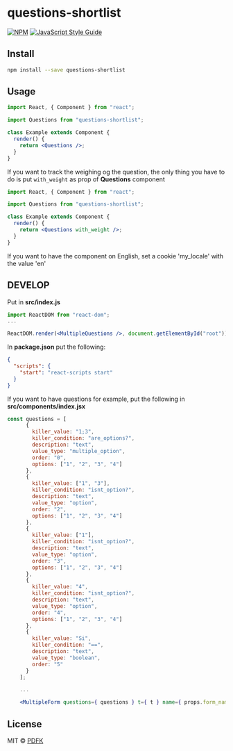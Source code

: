 # questions-shortlist

>

[![NPM](https://img.shields.io/npm/v/questions-shortlist.svg)](https://www.npmjs.com/package/questions-shortlist) [![JavaScript Style Guide](https://img.shields.io/badge/code_style-standard-brightgreen.svg)](https://standardjs.com)

## Install

```bash
npm install --save questions-shortlist
```

## Usage

```jsx
import React, { Component } from "react";

import Questions from "questions-shortlist";

class Example extends Component {
  render() {
    return <Questions />;
  }
}
```

If you want to track the weighing og the question, the only thing you have to do is put `with_weight` as prop of **Questions** component

```jsx
import React, { Component } from "react";

import Questions from "questions-shortlist";

class Example extends Component {
  render() {
    return <Questions with_weight />;
  }
}
```

If you want to have the component on English, set a cookie 'my_locale' with the value 'en'

## DEVELOP

Put in **src/index.js**

```jsx
import ReactDOM from "react-dom";
...

ReactDOM.render(<MultipleQuestions />, document.getElementById("root"));
```

In **package.json** put the following:

```json
{
  "scripts": {
    "start": "react-scripts start"
  }
}
```

If you want to have questions for example, put the following in **src/components/index.jsx**

```jsx
const questions = [
      {
        killer_value: "1;3",
        killer_condition: "are_options?",
        description: "text",
        value_type: "multiple_option",
        order: "0",
        options: ["1", "2", "3", "4"]
      },
      {
        killer_value: ["1", "3"],
        killer_condition: "isnt_option?",
        description: "text",
        value_type: "option",
        order: "2",
        options: ["1", "2", "3", "4"]
      },
      {
        killer_value: ["1"],
        killer_condition: "isnt_option?",
        description: "text",
        value_type: "option",
        order: "3",
        options: ["1", "2", "3", "4"]
      },
      {
        killer_value: "4",
        killer_condition: "isnt_option?",
        description: "text",
        value_type: "option",
        order: "4",
        options: ["1", "2", "3", "4"]
      },
      {
        killer_value: "Si",
        killer_condition: "==",
        description: "text",
        value_type: "boolean",
        order: "5"
      }
    ];

    ...

    <MultipleForm questions={ questions } t={ t } name={ props.form_name || "project[questions_attributes]" }/>
```

## License

MIT © [PDFK](https://github.com/PDFK)
